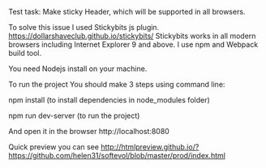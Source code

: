 Test task: Make sticky Header, which will be supported in all browsers.

To solve this issue I used Stickybits js plugin.
https://dollarshaveclub.github.io/stickybits/
Stickybits works in all modern browsers including Internet Explorer 9 and above.
I use npm  and Webpack build tool.

You need Nodejs install on your machine.

To run the project You should make 3 steps using command line:

npm install    (to install dependencies in node_modules folder)

npm run dev-server         (to run the project)

And open it in the browser  http://localhost:8080

Quick preview you can see http://htmlpreview.github.io/?https://github.com/helen31/softevol/blob/master/prod/index.html